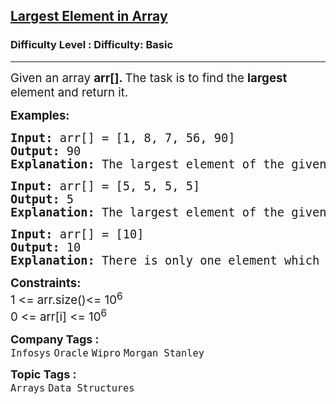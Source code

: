 <h2><a href="https://www.geeksforgeeks.org/problems/largest-element-in-array4009/1">Largest Element in Array</a></h2><h3>Difficulty Level : Difficulty: Basic</h3><hr><div class="problems_problem_content__Xm_eO" style="user-select: auto;"><p style="user-select: auto;"><span style="font-size: 14pt; user-select: auto;">Given an array <strong style="user-select: auto;">arr[].</strong><strong style="user-select: auto;"> </strong>The task is to find the <strong style="user-select: auto;">largest</strong> element and return it.</span></p>
<p style="user-select: auto;"><span style="font-size: 14pt; user-select: auto;"><strong style="user-select: auto;">Examples:</strong></span></p>
<pre style="user-select: auto;"><span style="font-size: 14pt; user-select: auto;"><strong style="user-select: auto;">Input: </strong>arr[] = [1, 8, 7, 56, 90]
<strong style="user-select: auto;">Output: </strong>90
<strong style="user-select: auto;">Explanation: </strong>The largest element of the given array is 90.</span></pre>
<pre style="user-select: auto;"><span style="font-size: 14pt; user-select: auto;"><strong style="user-select: auto;">Input: </strong>arr[] = [5, 5, 5, 5]
<strong style="user-select: auto;">Output: </strong>5
<strong style="user-select: auto;">Explanation: </strong>The largest element of the given array is 5.</span></pre>
<pre style="user-select: auto;"><span style="font-size: 14pt; user-select: auto;"><strong style="user-select: auto;">Input: </strong>arr[] = [10]
<strong style="user-select: auto;">Output: </strong>10
<strong style="user-select: auto;">Explanation: </strong>There is only one element which is the largest.</span></pre>
<p style="user-select: auto;"><span style="font-size: 14pt; user-select: auto;"><strong style="user-select: auto;">Constraints:<br style="user-select: auto;"></strong>1 &lt;= arr.size()&lt;= 10<sup style="user-select: auto;">6</sup><br style="user-select: auto;">0 &lt;= arr[i] &lt;= 10<sup style="user-select: auto;">6</sup></span></p></div><p><span style=font-size:18px><strong>Company Tags : </strong><br><code>Infosys</code>&nbsp;<code>Oracle</code>&nbsp;<code>Wipro</code>&nbsp;<code>Morgan Stanley</code>&nbsp;<br><p><span style=font-size:18px><strong>Topic Tags : </strong><br><code>Arrays</code>&nbsp;<code>Data Structures</code>&nbsp;